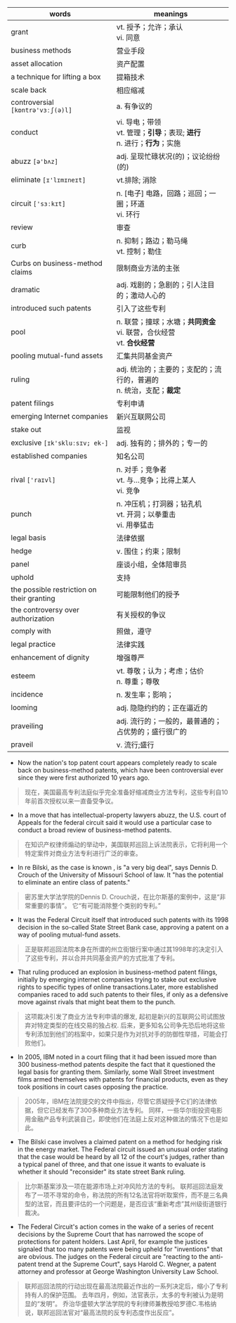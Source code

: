
words| meanings
---|---
grant | vt. 授予；允许；承认<br/>vi. 同意
 business methods |  营业手段
 asset allocation | 资产配置
 a technique for lifting a box | 提箱技术
 scale back | 相应缩减
 controversial ```[kɒntrə'vɜːʃ(ə)l]```| a. 有争议的
 conduct | vi. 导电；带领<br/>vt. 管理；**引导**；表现; **进行**<br/>n. 进行；**行为**；实施
 abuzz ```[ə'bʌz] ```| adj. 呈现忙碌状况(的)；议论纷纷(的)
 eliminate ```[ɪ'lɪmɪneɪt]``` | vt.排除; 消除
 circuit ```['sɜːkɪt]``` | n. [电子] 电路，回路；巡回；一圈；环道<br/>vi. 环行
 review | 审查
 curb | n. 抑制；路边；勒马绳<br/>vt. 控制；勒住
 Curbs on business-method claims  | 限制商业方法的主张
 dramatic | adj. 戏剧的；急剧的；引人注目的；激动人心的
 introduced such patents | 引入了这些专利
 pool | n. 联营；撞球；水塘；**共同资金**<br/>vi. 联营，合伙经营<br/>vt. **合伙经营**
 pooling mutual-fund assets | 汇集共同基金资产
 ruling | adj. 统治的；主要的；支配的；流行的，普遍的<br/>n. 统治，支配；**裁定**
 patent filings | 专利申请
 emerging Internet companies | 新兴互联网公司
 stake out | 监视
 exclusive ```[ɪk'skluːsɪv; ek-] ``` | adj. 独有的；排外的；专一的
 established companies | 知名公司
 rival ```['raɪvl]``` | n. 对手；竞争者<br/>vt. 与…竞争；比得上某人<br/>vi. 竞争
 punch | n. 冲压机；打洞器；钻孔机<br/>vt. 开洞；以拳重击<br/>vi. 用拳猛击
 legal basis | 法律依据
 hedge | v. 围住；约束；限制
 panel | 座谈小组，全体陪审员
 uphold | 支持
 the possible restriction on their granting | 可能限制他们的授予
 the controversy over authorization  | 有关授权的争议
 comply with | 照做，遵守
 legal practice | 法律实践
 enhancement of dignity | 增强尊严
 esteem | vt. 尊敬；认为；考虑；估价<br/>n. 尊重；尊敬
 incidence | n. 发生率；影响；
 looming | adj. 隐隐约约的；正在逼近的
 praveiling |  adj. 流行的；一般的，最普通的；占优势的；盛行很广的
 praveil | v. 流行;盛行
 
 
 
 
 - Now the nation's top patent court appears completely ready to scale back on business-method patents, which have been controversial ever since they were first authorized 10 years ago. 
 > 现在，美国最高专利法庭似乎完全准备好缩减商业方法专利，这些专利自10年前首次授权以来一直备受争议。

- In a move that has intellectual-property lawyers abuzz, the U.S. court of Appeals for the federal circuit said it would use a particular case to conduct a broad review of business-method patents. 
> 在知识产权律师煽动的举动中，美国联邦巡回上诉法院表示，它将利用一个特定案件对商业方法专利进行广泛的审查。

- In re Bilski, as the case is known , is "a very big deal", says Dennis D. Crouch of the University of Missouri School of law. It "has the potential to eliminate an entire class of patents."
> 密苏里大学法学院的Dennis D. Crouch说，在比尔斯基的案例中，这是“非常重要的事情”。 它“有可能消除整个类别的专利。”
 
- It was the Federal Circuit itself that introduced such patents with its 1998 decision in the so-called State Street Bank case, approving a patent on a way of pooling mutual-fund assets.
> 正是联邦巡回法院本身在所谓的州立街银行案中通过其1998年的决定引入了这些专利，并以合并共同基金资产的方式批准了专利。

- That ruling produced an explosion in business-method patent filings, initially by emerging internet companies trying to stake out exclusive rights to specific types of online transactions.Later, more established companies raced to add such patents to their files, if only as a defensive move against rivals that might beat them to the punch.
>这项裁决引发了商业方法专利申请的爆发, 起初是新兴的互联网公司试图放弃对特定类型的在线交易的独占权. 后来，更多知名公司争先恐后地将这些专利添加到他们的档案中，如果只是作为对抗对手的防御性举措，可能会打败他们。

- In 2005, IBM noted in a court filing that it had been issued more than 300 business-method patents despite the fact that it questioned the legal basis for granting them. Similarly, some Wall Street investment films armed themselves with patents for financial products, even as they took positions in court cases opposing the practice.
> 2005年，IBM在法院提交的文件中指出，尽管它质疑授予它们的法律依据，但它已经发布了300多种商业方法专利。 同样，一些华尔街投资电影用金融产品专利武装自己，即使他们在法庭上反对这种做法的情况下也是如此。

- The Bilski case involves a claimed patent on a method for hedging risk in the energy market. The Federal circuit issued an unusual order stating that the case would be heard by all 12 of the court's judges, rather than a typical panel of three, and that one issue it wants to evaluate is whether it should "reconsider" its state street Bank ruling.
> 比尔斯基案涉及一项在能源市场上对冲风险方法的专利。 联邦巡回法庭发布了一项不寻常的命令，称法院的所有12名法官将听取案件，而不是三名典型的法官，而且要评估的一个问题是，是否应该“重新考虑”其州级街道银行裁决。

- The Federal Circuit's action comes in the wake of a series of recent decisions by the Supreme Court that has narrowed the scope of protections for patent holders. Last April, for example the justices signaled that too many patents were being upheld for "inventions" that are obvious. The judges on the Federal circuit are "reacting to the anti-patent trend at the Supreme Court", says Harold C. Wegner, a patent attorney and professor at George Washington University Law School.
> 联邦巡回法院的行动出现在最高法院最近作出的一系列决定后，缩小了专利持有人的保护范围。 去年四月，例如，法官表示，太多的专利被认为是明显的“发明”。 乔治华盛顿大学法学院的专利律师兼教授哈罗德C.韦格纳说，联邦巡回法官对“最高法院的反专利态度作出反应”。